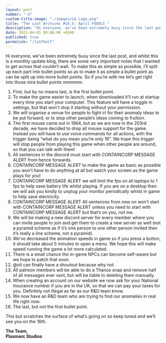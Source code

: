 ```yaml
---
layout: post
number: "-3"
custom-title-image: "./images/LA Logo.png"
title: "The Lost Archives #16.5: April FOOOLS "
description: "Hi everyone, we’ve been extremely busy since the last post, and whilst this is a monthly update blog, there are some very important notes that I wanted to get across that couldn’t wait. To make this as simple as possible, I’ll split up each part into bullet points so as to make it as simple a bullet point as can be split up into more bullet points. So if you’re with me let’s get right into those nice bullet points mmmmm:"
date: 2021-04-01 00:00:00 +0100
published: true
permalink: "/la17Half"
---
```


Hi everyone, we’ve been extremely busy since the last post, and whilst this is a monthly update blog, there are some very important notes that I wanted to get across that couldn’t wait. To make this as simple as possible, I’ll split up each part into bullet points so as to make it as simple a bullet point as can be split up into more bullet points. So if you’re with me let’s get right into those nice bullet points mmmmm:

1. First, but by no means last, is the first bullet point.
2. To make the game easier to launch, when downloaded it’ll run at startup every time you start your computer. This feature will have a toggle in settings, but that won’t stop it starting without your permission.
3. We will organise a venue for people to fight irl for their anomaly ideas to be put forward, or to stop other people’s ideas coming to fruition.
4. The first mouse came out in 1964, but as we are now in the 203rd decade, we have decided to drop all mouse support for the game. Instead you will have to use voice commands for all actions, with the trigger being “what do you mean you’re only 16”. We hope this trigger will stop people from playing this game when other people are around, so that you can talk with them!
5. All sentences in the discord must start with CONTAINCORP MESSAGE ALERT from hence forwards.
6. CONTAINCORP MESSAGE ALERT to make the game as basic as possible you won’t have to do anything at all but watch your screen as the game plays for you!
7. CONTAINCORP MESSAGE ALERT we will limit the fps on all laptops to 1 fps to help save battery life whilst playing. If you are on a desktop then we will ask you kindly to unplug your monitor periodically whilst in game to help save electricity. 
8. CONTAINCORP MESSAGE ALERT All sentences from now on won’t start with CONTAINCORP MESSAGE ALERT unless you need to start with CONTAINCORP MESSAGE ALERT but that’s on you, not me.
9. We will be making a new discord server for every member where you can invite people to join and get them to create a new server as well (not a pyramid scheme as if it’s one person to one other person invited then it’s really a line scheme, not a pyramid).
10. We’ve decreased the animation speeds in game so if you press a button, it should take about 5 minutes to open a menu. We hope this will make speed running the game a lot more calculated.
11. There is a small chance the in-game NPCs can become self-aware but we hope to patch that soon.
12. @oli can finally have a shoutout because why not.
13. All patreon members will be able to do a Thanos snap and remove half of all messages ever sent, but will be liable to deleting them manually. 
14. When creating an account on our website we now ask for your National Insurance number if you are in the UK, so that we can pay your taxes for you. Definitely not illegal as far as our R&D team know.
15. We now have an R&D team who are trying to find our anomalies in real life right now.
16. The last, but not the first bullet point.

This but scratches the surface of what’s going on so keep tuned and we’ll see you on the 16th.


**The Team,**\
**Plasmarc Studios**

